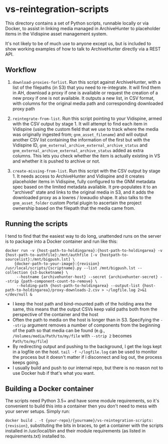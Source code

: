 # vs-reintegration-scripts

This directory contains a set of Python scripts, runnable locally or via Docker, to assist in linking media managed in ArchiveHunter
to placeholder items in the Vidispine asset management system.

It's not likely to be of much use to anyone except us, but is included to show working examples of how to talk to ArchiveHunter
directly via a REST API.

## Workflow

1. `download-proxies-forlist`.  Run this script against ArchiveHunter, with a list of the filepaths (in S3) that you
need to re-integrate.  It will find them in AH, download a proxy if one is available or request the creation of a new
proxy if one is not available.
It outputs a new list, in CSV format, with columns for the original media path and corresponding downloaded proxy path

2. `reintegrate-from-list`.  Run this script pointing to your Vidispine, armed with the CSV output by stage 1.
It will attempt to find each item in Vidispine (using the custom field that we use to track where the media was originally
ingested from; `gnm_asset_filename`) and will output another CSV list containing the information of the first but with the
Vidispine ID, `gnm_external_archive_external_archive_status` and `gnm_external_archive_external_archive_status` added as 
extra columns.  This lets you check whether the item is actually existing in VS and whether it is pushed to archive or not.

3. `create-missing-from-list`.  Run this script with the CSV output by stage 1.  It needs access to ArchiveHunter and
Vidispine and it creates placeholder items in Vidispine, fully configured to the GNM metadata spec based on the limited
metadata available.  It pre-populates it to an "archived" state and links to the original media in S3, and it
adds the downloaded proxy as a lowres / lowaudio shape.  It also talks to the `gnm_asset_folder` custom Portal plugin
to ascertain the project ownership based on the filepath that the media came from.

## Running the scripts

I tend to find that the easiest way to do long, unattended runs on the server is to package into a Docker container
and run like this:

```
docker run -v {host-path-to-holdingarea}:{host-path-to-holdingarea} -v {host-path-to-authfile}:/mnt/authfile [-v {hostpath-to-sourcelist}:/mnt/bigpush.lst] \
    {docker-path-to-your-image}:{revision} /usr/local/scripts/{scriptname}.py --list /mnt/bigpush.lst --collection {s3-bucketname} \
     --hostname {archivehunter-host} --secret {archivehunter-secret} --strip {path-component-count-to-remove} \
     --holding-path {host-path-to-holdingarea} --output-list {host-path-to-holdingarea}/proxy-downloads-2.csv > ~/logfile.log 2>&1 </dev/null &
```

- I keep the host path and bind-mounted path of the holding area the same, this means that the output CSVs keep valid paths
both from the perspective of the container and the host
- Often the path to media on the host is longer than in S3.  Specifying the `--strip` argument removes a number of components
from the beginning of the path so that media can be found (e.g., `/Volumes/media/Path/to/my/file` with `--strip 2` becomes `Path/to/my/file`)
- By redirecting output and pushing to the background, I get the logs kept in a logfile on the host.  `tail -f ~/logfile.log` can
be used to monitor the process but it doesn't matter if i disconnect and log out, the process keeps going.
- I usually build and push to our internal repo, but there is no reason not to use Docker hub if that's what you want.

## Building a Docker container

The scripts need Python 3.5+ and have some module requirements, so it's convenient to build this into a container
then you don't need to mess with your server setups.  Simply run:

`docker build . -t {your-repo}/{yourname}/vs-reintegration-scripts:{revision}`, substituting the bits in braces,
to get a container with the scripts installed in /usr/local/bin and their module requirements (as listed in requirements.txt)
installed to.